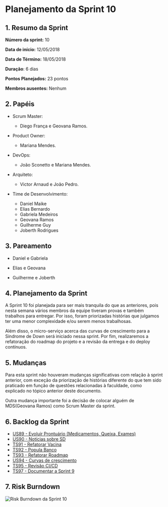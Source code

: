 # Planejamento da Sprint 10

## 1. Resumo da Sprint

__Número da sprint:__ 10

__Data de início:__ 12/05/2018

__Data de Término:__ 18/05/2018

__Duração__: 6 dias

__Pontos Planejados:__ 23 pontos

__Membros ausentes:__ Nenhum

## 2. Papéis

- Scrum Master:
  - Diego França e Geovana Ramos.

- Product Owner:
  - Mariana Mendes.

- DevOps:
  - João Sconetto e Mariana Mendes.

- Arquiteto:
  - Victor Arnaud e João Pedro.

- Time de Desenvolvimento:
  - Daniel Maike
  - Elias Bernardo
  - Gabriela Medeiros
  - Geovana Ramos
  - Guilherme Guy
  - Joberth Rodrigues

## 3. Pareamento

- Daniel e Gabriela

- Elias e Geovana

- Guilherme e Joberth

## 4. Planejamento da Sprint

A Sprint 10 foi planejada para ser mais tranquila do que as anteriores, pois nesta semana vários membros da equipe tiveram provas e também trabalhos para entregar. Por isso, foram priorizadas histórias que julgamos ter uma menor complexidade e/ou serem menos trabalhosas.

Além disso, o micro-serviço acerca das curvas de crescimento para a Síndrome de Down será iniciado nessa sprint. Por fim, realizaremos a refatoração do roadmap do projeto e a revisão da entrega e do deploy contínuos.

## 5. Mudanças

Para esta sprint não houveram mudanças significativas com relação à sprint anterior, com exceção da priorização de histórias diferente do que tem sido praticado em função de questões relacionadas à faculdade, como explicado no tópico anterior deste documento.

Outra mudança importante foi a decisão de colocar alguém de MDS(Geovana Ramos) como Scrum Master da sprint.

## 6. Backlog da Sprint

- [US89 - Evoluir Prontuário (Medicamentos, Queixa, Exames)](https://github.com/fga-gpp-mds/2018.1-Dr-Down/issues/218)
- [US90 - Notícias sobre SD](https://github.com/fga-gpp-mds/2018.1-Dr-Down/issues/219)
- [TS91 - Refatorar Vacina](https://github.com/fga-gpp-mds/2018.1-Dr-Down/issues/220)
- [TS92 - Popula Banco](https://github.com/fga-gpp-mds/2018.1-Dr-Down/issues/221)
- [TS93 - Refatorar Roadmap](https://github.com/fga-gpp-mds/2018.1-Dr-Down/issues/222)
- [US94 - Curvas de crescimento](https://github.com/fga-gpp-mds/2018.1-Dr-Down/issues/223)
- [TS95 - Revisão CI/CD](https://github.com/fga-gpp-mds/2018.1-Dr-Down/issues/224)
- [TS97 - Documentar a Sprint 9](https://github.com/fga-gpp-mds/2018.1-Dr-Down/issues/225)

## 7. Risk Burndown

![Risk Burndown da Sprint 10](https://uploaddeimagens.com.br/images/001/427/168/full/riscos_S10.png?1526840093)
